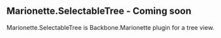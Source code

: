 ## Marionette.SelectableTree - Coming soon

Marionette.SelectableTree is Backbone.Marionette plugin for a tree view.
